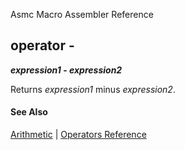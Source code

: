 Asmc Macro Assembler Reference

## operator -

**_expression1_ - _expression2_**

Returns _expression1_ minus _expression2_.

#### See Also

[Arithmetic](arithmetic.md) | [Operators Reference](readme.md)
